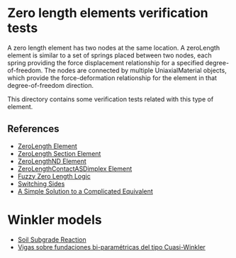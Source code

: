 # Zero length elements verification tests
A zero length element has two nodes at the same location. A zeroLength element is similar to a set of springs placed between two nodes, each spring providing the force displacement relationship for a specified degree-of-freedom. The nodes are connected by multiple UniaxialMaterial objects, which provide the force-deformation relationship for the element in that degree-of-freedom direction.

This directory contains some verification tests related with this type of element.

## References
- [ZeroLength Element](https://opensees.github.io/OpenSeesDocumentation/user/manual/model/elements/zeroLength.html#zerolength-element)
- [ZeroLength Section Element](https://opensees.github.io/OpenSeesDocumentation/user/manual/model/elements/zeroLengthSection.html#zerolength-section-element)
- [ZeroLengthND Element](https://opensees.github.io/OpenSeesDocumentation/user/manual/model/elements/zeroLengthND.html)
- [ZeroLengthContactASDimplex Element](https://opensees.github.io/OpenSeesDocumentation/user/manual/model/elements/zeroLengthContactASDimplex.html)
- [Fuzzy Zero Length Logic](https://portwooddigital.com/2022/04/24/fuzzy-zero-length-logic/)
- [Switching Sides](https://portwooddigital.com/2022/05/08/switching-sides/)
- [A Simple Solution to a Complicated Equivalent](https://portwooddigital.com/2022/06/19/a-simple-solution-to-a-complicated-equivalent)

# Winkler models
- [Soil Subgrade Reaction](https://www.geoengineer.org/education/foundation-design-construction/soil-subgrade-reaction)
- [Vigas sobre fundaciones bi-paramétricas del tipo Cuasi-Winkler](https://cimec.org.ar/ojs/index.php/mc/article/view/2412/0)
